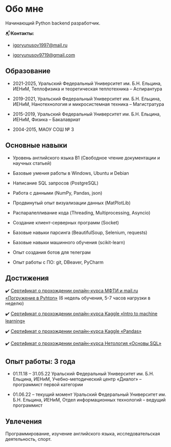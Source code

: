 # Обо мне
Начинающий Python backend разработчик.  

📬**Контакты:** 

- igoryunusov1997@mail.ru

- igoryunusov9719@gmail.com

## Образование
- 2021-2025, Уральский Федеральный Университет им. Б.Н. Ельцина, ИЕНиМ, Теплофизика и теоретическая теплотехника – Аспирантура

- 2019-2021, Уральский Федеральный Университет им. Б.Н. Ельцина, ИЕНиМ, Нанотехнология и микросистемная техника – Магистратура

- 2015-2019, Уральский Федеральный Университет им. Б.Н. Ельцина, ИЕНиМ, Физика – Бакалавриат

- 2004-2015, МАОУ СОШ № 3

## Основные навыки
- Уровень английского языка B1 (Свободное чтение документации и научных статьей) 

- Базовые умения работы в Windows, Ubuntu и Debian
 
- Написание SQL запросов (PostgreSQL)

- Работа с данными (NumPy, Pandas, json)

- Продвинутый опыт визуализации данных (MatPlotLib)

- Распаралелливание кода (Threading, Multiprocessing, Asyncio)

- Создание клиент-серверных программ (Socket)

- Базовые навыки парсинга (BeautifulSoup, Selenium, requests)

- Базовые навыки машинного обучения (scikit-learn)

- Опыт создания ботов для телеграм

- Опыт работы с ПО: git, DBeaver, PyCharm

## Достижения
✔️ [Сертификат о прохождении онлайн-курса МФТИ и mail.ru «Погружение в Pyhton»](https://coursera.org/share/351a79864c64baab7e2c5bff86371d5d) (6 недель обучения, 5-7 часов нагрузки в неделю)

✔️ [Сертификат о прохождении онлайн-курса Kaggle «Intro to machine learning»](https://www.kaggle.com/learn/certification/igoryunusov/intro-to-machine-learning)

✔️ [Сертификат о прохождении онлайн-курса Kaggle «Pandas»](https://www.kaggle.com/learn/certification/igoryunusov/pandas) 

✔️ [Сертификат о прохождении онлайн-курса Нетология «Основы SQL»](https://github.com/devFF/FindJob/blob/main/Certificates%20and%20resume/SQLBASIC.pdf)

## Опыт работы: 3 года
- 01.11.18 – 31.05.22
Уральский Федеральный Университет им. Б.Н. Ельцина, ИЕНиМ, Учебно-методический центр «Диалог» – программист первой категории

- 01.06.22 – текущий момент
Уральский Федеральный Университет им. Б.Н. Ельцина, ИЕНиМ, Отдел информационных технологий – ведущий программист

## Увлечения

Программирование, изучение английского языка, исследовательская деятельность, спорт.




